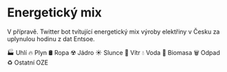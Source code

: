# Energetický mix

V přípravě. Twitter bot tvítující energetický mix výroby elektřiny v Česku za uplynulou hodinu z dat Entsoe.


🏭 Uhlí
🔥 Plyn
🛢️ Ropa
☢️ Jádro
☀️ Slunce
💨 Vítr
💧 Voda
🌿 Biomasa
🗑️ Odpad
♻️ Ostatní OZE

